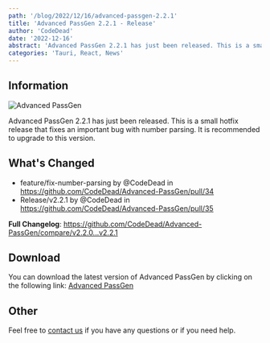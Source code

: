 ```yaml
---
path: '/blog/2022/12/16/advanced-passgen-2.2.1'
title: 'Advanced PassGen 2.2.1 - Release'
author: 'CodeDead'
date: '2022-12-16'
abstract: 'Advanced PassGen 2.2.1 has just been released. This is a small hotfix release that fixes an important bug with number parsing...'
categories: 'Tauri, React, News'
---
```


## Information

![Advanced PassGen](https://i.imgur.com/bVTaGO7.png)

Advanced PassGen 2.2.1 has just been released. This is a small hotfix release that fixes an important bug with number parsing. It is recommended to upgrade to this version.

## What's Changed

- feature/fix-number-parsing by @CodeDead in https://github.com/CodeDead/Advanced-PassGen/pull/34
- Release/v2.2.1 by @CodeDead in https://github.com/CodeDead/Advanced-PassGen/pull/35

**Full Changelog**: https://github.com/CodeDead/Advanced-PassGen/compare/v2.2.0...v2.2.1

## Download

You can download the latest version of Advanced PassGen by clicking on the following link:
[Advanced PassGen](https://codedead.com/software/advanced-passgen)

## Other

Feel free to [contact us](/contact) if you have any questions or if you need help.
